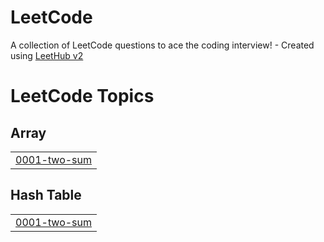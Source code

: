 # LeetCode
A collection of LeetCode questions to ace the coding interview! - Created using [LeetHub v2](https://github.com/arunbhardwaj/LeetHub-2.0)

<!---LeetCode Topics Start-->
# LeetCode Topics
## Array
|  |
| ------- |
| [0001-two-sum](https://github.com/Anarchist-Society/LeetCode/tree/master/0001-two-sum) |
## Hash Table
|  |
| ------- |
| [0001-two-sum](https://github.com/Anarchist-Society/LeetCode/tree/master/0001-two-sum) |
<!---LeetCode Topics End-->